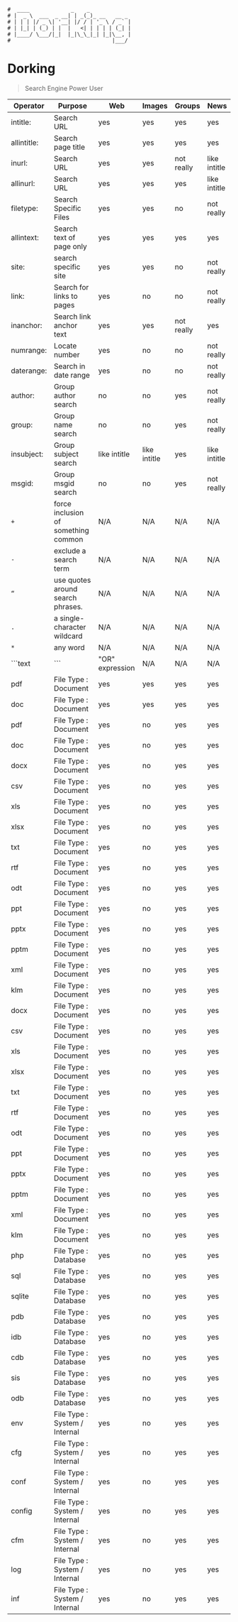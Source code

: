 ```text
#  ____             _    _
# |  _ \  ___  _ __| | _(_)_ __   __ _
# | | | |/ _ \| '__| |/ / | '_ \ / _` |
# | |_| | (_) | |  |   <| | | | | (_| |
# |____/ \___/|_|  |_|\_\_|_| |_|\__, |
#                                |___/
```

Dorking
========

> Search Engine Power User

| Operator    | Purpose                             | Web             | Images       | Groups     | News         |
| ----------  | ---------                           | -----           | --------     | --------   | ------       |
| intitle:    | Search URL                          | yes             | yes          | yes        | yes          |
| allintitle: | Search page title                   | yes             | yes          | yes        | yes          |
| inurl:      | Search URL                          | yes             | yes          | not really | like intitle |
| allinurl:   | Search URL                          | yes             | yes          | yes        | like intitle |
| filetype:   | Search Specific Files               | yes             | yes          | no         | not really   |
| allintext:  | Search text of page only            | yes             | yes          | yes        | yes          |
| site:       | search specific site                | yes             | yes          | no         | not really   |
| link:       | Search for links to pages           | yes             | no           | no         | not really   |
| inanchor:   | Search link anchor text             | yes             | yes          | not really | yes          |
| numrange:   | Locate number                       | yes             | no           | no         | not really   |
| daterange:  | Search in date range                | yes             | no           | no         | not really   |
| author:     | Group author search                 | no              | no           | yes        | not really   |
| group:      | Group name search                   | no              | no           | yes        | not really   |
| insubject:  | Group subject search                | like intitle    | like intitle | yes        | like intitle |
| msgid:      | Group msgid search                  | no              | no           | yes        | not really   |
| `+`         | force inclusion of something common | N/A             | N/A          | N/A        | N/A          |
| `-`         | exclude a search term               | N/A             | N/A          | N/A        | N/A          |
| `“`       | use quotes around search phrases.   | N/A             | N/A          | N/A        | N/A          |
| `.`         | a single-character wildcard         | N/A             | N/A          | N/A        | N/A          |
| `*`         | any word                            | N/A             | N/A          | N/A        | N/A          |
| ```text     | ```                                 | "OR" expression | N/A          | N/A        | N/A          | N/A |
| pdf         | File Type : Document                | yes             | yes          | yes        | yes          |
| doc         | File Type : Document                | yes             | yes          | yes        | yes          |
| pdf         | File Type : Document                | yes             | no           | yes        | yes          |
| doc         | File Type : Document                | yes             | no           | yes        | yes          |
| docx        | File Type : Document                | yes             | no           | yes        | yes          |
| csv         | File Type : Document                | yes             | no           | yes        | yes          |
| xls         | File Type : Document                | yes             | no           | yes        | yes          |
| xlsx        | File Type : Document                | yes             | no           | yes        | yes          |
| txt         | File Type : Document                | yes             | no           | yes        | yes          |
| rtf         | File Type : Document                | yes             | no           | yes        | yes          |
| odt         | File Type : Document                | yes             | no           | yes        | yes          |
| ppt         | File Type : Document                | yes             | no           | yes        | yes          |
| pptx        | File Type : Document                | yes             | no           | yes        | yes          |
| pptm        | File Type : Document                | yes             | no           | yes        | yes          |
| xml         | File Type : Document                | yes             | no           | yes        | yes          |
| klm         | File Type : Document                | yes             | no           | yes        | yes          |
| docx        | File Type : Document                | yes             | no           | yes        | yes          |
| csv         | File Type : Document                | yes             | no           | yes        | yes          |
| xls         | File Type : Document                | yes             | no           | yes        | yes          |
| xlsx        | File Type : Document                | yes             | no           | yes        | yes          |
| txt         | File Type : Document                | yes             | no           | yes        | yes          |
| rtf         | File Type : Document                | yes             | no           | yes        | yes          |
| odt         | File Type : Document                | yes             | no           | yes        | yes          |
| ppt         | File Type : Document                | yes             | no           | yes        | yes          |
| pptx        | File Type : Document                | yes             | no           | yes        | yes          |
| pptm        | File Type : Document                | yes             | no           | yes        | yes          |
| xml         | File Type : Document                | yes             | no           | yes        | yes          |
| klm         | File Type : Document                | yes             | no           | yes        | yes          |
| php         | File Type : Database                | yes             | no           | yes        | yes          |
| sql         | File Type : Database                | yes             | no           | yes        | yes          |
| sqlite      | File Type : Database                | yes             | no           | yes        | yes          |
| pdb         | File Type : Database                | yes             | no           | yes        | yes          |
| idb         | File Type : Database                | yes             | no           | yes        | yes          |
| cdb         | File Type : Database                | yes             | no           | yes        | yes          |
| sis         | File Type : Database                | yes             | no           | yes        | yes          |
| odb         | File Type : Database                | yes             | no           | yes        | yes          |
| env         | File Type : System / Internal       | yes             | no           | yes        | yes          |
| cfg         | File Type : System / Internal       | yes             | no           | yes        | yes          |
| conf        | File Type : System / Internal       | yes             | no           | yes        | yes          |
| config      | File Type : System / Internal       | yes             | no           | yes        | yes          |
| cfm         | File Type : System / Internal       | yes             | no           | yes        | yes          |
| log         | File Type : System / Internal       | yes             | no           | yes        | yes          |
| inf         | File Type : System / Internal       | yes             | no           | yes        | yes          |
